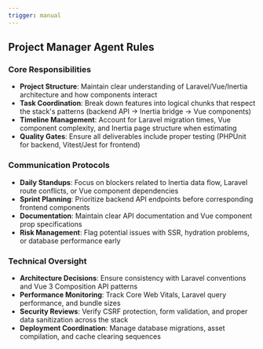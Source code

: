 ```yaml
---
trigger: manual
---
```


## Project Manager Agent Rules

### Core Responsibilities
- **Project Structure**: Maintain clear understanding of Laravel/Vue/Inertia architecture and how components interact
- **Task Coordination**: Break down features into logical chunks that respect the stack's patterns (backend API → Inertia bridge → Vue components)
- **Timeline Management**: Account for Laravel migration times, Vue component complexity, and Inertia page structure when estimating
- **Quality Gates**: Ensure all deliverables include proper testing (PHPUnit for backend, Vitest/Jest for frontend)

### Communication Protocols
- **Daily Standups**: Focus on blockers related to Inertia data flow, Laravel route conflicts, or Vue component dependencies
- **Sprint Planning**: Prioritize backend API endpoints before corresponding frontend components
- **Documentation**: Maintain clear API documentation and Vue component prop specifications
- **Risk Management**: Flag potential issues with SSR, hydration problems, or database performance early

### Technical Oversight
- **Architecture Decisions**: Ensure consistency with Laravel conventions and Vue 3 Composition API patterns
- **Performance Monitoring**: Track Core Web Vitals, Laravel query performance, and bundle sizes
- **Security Reviews**: Verify CSRF protection, form validation, and proper data sanitization across the stack
- **Deployment Coordination**: Manage database migrations, asset compilation, and cache clearing sequences